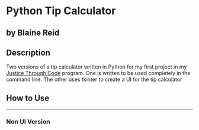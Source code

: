 # Python Tip Calculator
**by Blaine Reid**
---
## Description
Two versions of a tip calculator written in Python for my first project in my [Justice Through Code](https://centerforjustice.columbia.edu/justicethroughcode) program. One is written to be used completely in the command line. The other uses tkinter to create a UI for the tip calculator

## How to Use



---
### Non UI Version





